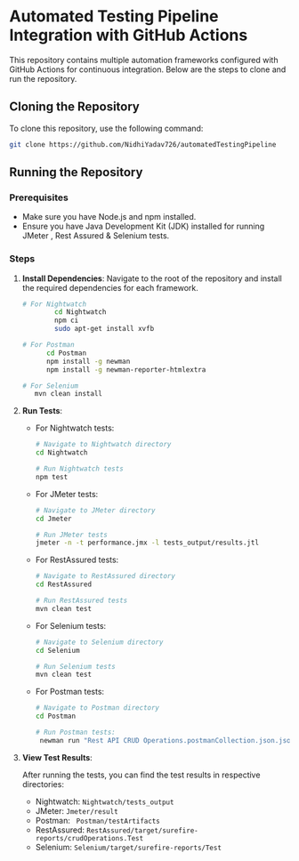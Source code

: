 # Automated Testing Pipeline Integration with GitHub Actions

This repository contains multiple automation frameworks configured with GitHub Actions for continuous integration. Below are the steps to clone and run the repository.

## Cloning the Repository

To clone this repository, use the following command:

```bash
git clone https://github.com/NidhiYadav726/automatedTestingPipeline
```

## Running the Repository

### Prerequisites

- Make sure you have Node.js and npm installed.
- Ensure you have Java Development Kit (JDK) installed for running JMeter , Rest Assured & Selenium tests.

### Steps

1. **Install Dependencies**: Navigate to the root of the repository and install the required dependencies for each framework.

    ```bash
    # For Nightwatch
            cd Nightwatch
            npm ci
            sudo apt-get install xvfb
    
    # For Postman
          cd Postman
          npm install -g newman
          npm install -g newman-reporter-htmlextra

    # For Selenium
       mvn clean install
    
    ```

2. **Run Tests**:

    - For Nightwatch tests:
    
        ```bash
        # Navigate to Nightwatch directory
        cd Nightwatch
        
        # Run Nightwatch tests
        npm test
        ```

    - For JMeter tests:
    
        ```bash
        # Navigate to JMeter directory
        cd Jmeter
        
        # Run JMeter tests
        jmeter -n -t performance.jmx -l tests_output/results.jtl
        ```
    
    - For RestAssured tests:
    
        ```bash
        # Navigate to RestAssured directory
        cd RestAssured
        
        # Run RestAssured tests
        mvn clean test
        ```
    
    - For Selenium tests:
    
        ```bash
        # Navigate to Selenium directory
        cd Selenium
        
        # Run Selenium tests
        mvn clean test
        ```
    - For Postman tests:
       ```bash
       # Navigate to Postman directory
       cd Postman

       # Run Postman tests:
        newman run "Rest API CRUD Operations.postmanCollection.json.json" -e "New API Environment.postmanEnvironment.json" -r cli,htmlextra --reporter-htmlextra-export testArtifacts/htmlreport.html
       ```

3. **View Test Results**:

    After running the tests, you can find the test results in respective directories:
    
    - Nightwatch: `Nightwatch/tests_output`
    - JMeter: `Jmeter/result`
    - Postman: ` Postman/testArtifacts`
    - RestAssured:  `RestAssured/target/surefire-reports/crudOperations.Test`
    - Selenium: `Selenium/target/surefire-reports/Test`
